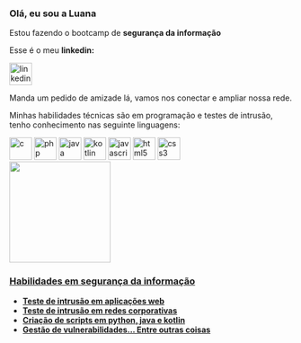 <html>
<body>
<h3> Olá, eu sou a Luana </h3>
<p> Estou fazendo o bootcamp de <b> segurança da informação </b> </p>

<p> Esse é o meu <b> linkedin: </b></p>

[<img src='https://cdn.jsdelivr.net/npm/simple-icons@3.0.1/icons/linkedin.svg' alt='linkedin' height='40'>](https://www.linkedin.com/in/luana-ferreira-a99852163//)
<p> Manda um pedido de amizade lá, vamos nos conectar e ampliar nossa rede. </p>

<p> Minhas habilidades técnicas são em programação e testes de intrusão, tenho conhecimento nas seguinte linguagens: </p>
<div class="lang">
<img src='https://cdn.jsdelivr.net/npm/simple-icons@3.0.1/icons/c.svg' alt='c' height='40'> 
<img src='https://cdn.jsdelivr.net/npm/simple-icons@3.0.1/icons/php.svg' alt='php' height='40'>
<img src='https://cdn.jsdelivr.net/npm/simple-icons@3.0.1/icons/java.svg' alt='java' height='40'>
<img src='https://cdn.jsdelivr.net/npm/simple-icons@3.0.1/icons/kotlin.svg' alt='kotlin' height='40'>
<img src='https://cdn.jsdelivr.net/npm/simple-icons@3.0.1/icons/javascript.svg' alt='javascript' height='40'>
<img src='https://cdn.jsdelivr.net/npm/simple-icons@3.0.1/icons/html5.svg' alt='html5' height='40'>
<img src='https://cdn.jsdelivr.net/npm/simple-icons@3.0.1/icons/css3.svg' alt='css3' height='40'>
</div> 
<div class="profile">
<a href="https://github.com/LuaFly">
<img height="180em" src="https://github-readme-stats.vercel.app/api/top-langs/?username=LuaFly&layout=compact&langs_count=7&theme=dracula"/>
</div>

<h3> Habilidades em segurança da informação </h3>
<ul><b> 
<li> Teste de intrusão em aplicações web</li>
<li> Teste de intrusão em redes corporativas</li>
<li> Criação de scripts em python, java e kotlin</li>
<li> Gestão de vulnerabilidades... Entre outras coisas</li>
</b> </ul>

</body>
</html>
